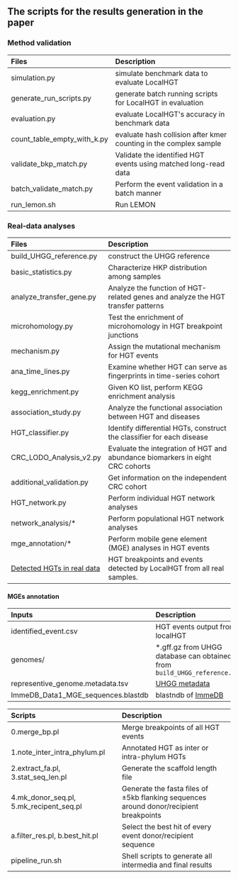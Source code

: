 ## The scripts for the results generation in the paper


### Method validation 
| Files  | Description |
| :------------- | :------------- |
| simulation.py| simulate benchmark data to evaluate LocalHGT|
|generate_run_scripts.py| generate batch running scripts for LocalHGT in evaluation|
|evaluation.py| evaluate LocalHGT's accuracy in benchmark data|
|count_table_empty_with_k.py| evaluate hash collision after kmer counting in the complex sample|
|validate_bkp_match.py|Validate the identified HGT events using matched long-read data|
| batch_validate_match.py | Perform the event validation in a batch manner |
|run_lemon.sh| Run LEMON|



### Real-data analyses
| Files  | Description |
| :------------- | :------------- |
|build_UHGG_reference.py| construct the UHGG reference|
| basic_statistics.py | Characterize HKP distribution among samples |
| analyze_transfer_gene.py | Analyze the function of HGT-related genes and analyze the HGT transfer patterns  |
| microhomology.py | Test the enrichment of microhomology in HGT breakpoint junctions |
|  mechanism.py| Assign the mutational mechanism for HGT events |
|ana_time_lines.py| Examine whether HGT can serve as fingerprints in time-series cohort| 
| kegg_enrichment.py | Given KO list, perform KEGG enrichment analysis |
| association_study.py | Analyze the functional association between HGT and diseases |
| HGT_classifier.py | Identify differential HGTs, construct the classifier for each disease |
| CRC_LODO_Analysis_v2.py | Evaluate the integration of HGT and abundance biomarkers in eight CRC cohorts |
| additional_validation.py  | Get information on the independent CRC cohort|
| HGT_network.py | Perform individual HGT network analyses |
| network_analysis/* | Perform populational HGT network analyses |
| mge_annotation/* | Perform mobile gene element (MGE) analyses in HGT events |
|[Detected HGTs in real data](https://doi.org/10.5281/zenodo.10906354)|HGT breakpoints and events detected by LocalHGT from all real samples. |




#### MGEs annotation
| Inputs  | Description |
| :------------- | :------------- |
|identified_event.csv|HGT events output from localHGT|
|genomes/|*.gff.gz from UHGG database can obtained from ```build_UHGG_reference.py```|
|representive_genome.metadata.tsv|[UHGG metadata](https://ftp.ebi.ac.uk/pub/databases/metagenomics/mgnify_genomes/human-gut/v1.0/genomes-all_metadata.tsv)|
|ImmeDB_Data1_MGE_sequences.blastdb|blastndb of [ImmeDB](https://jianglabnlm.com/immedb/data/Data1_MGE_sequences.fasta)|


| Scripts  | Description |
| :------------- | :------------- |
| 0.merge_bp.pl | Merge breakpoints of all HGT events|
| 1.note_inter_intra_phylum.pl | Annotated HGT as inter or intra-phylum HGTs |
| 2.extract_fa.pl, 3.stat_seq_len.pl | Generate the scaffold length file |
| 4.mk_donor_seq.pl, 5.mk_recipent_seq.pl | Generate the fasta files of ±5kb flanking sequences around donor/recipient breakpoints |
| a.filter_res.pl, b.best_hit.pl | Select the best hit of every event donor/recipient sequence |
| pipeline_run.sh | Shell scripts to generate all intermedia and final results |




